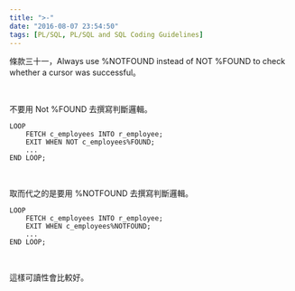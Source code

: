 ```yaml
---
title: ">-"
date: "2016-08-07 23:54:50"
tags: [PL/SQL, PL/SQL and SQL Coding Guidelines]
---
```



條款三十一，Always use %NOTFOUND instead of NOT %FOUND to check whether a cursor was successful。  

<!-- More -->

<br/>


不要用 Not %FOUND 去撰寫判斷邏輯。  
```psql
LOOP 
    FETCH c_employees INTO r_employee; 
    EXIT WHEN NOT c_employees%FOUND; 
    ... 
END LOOP;
```

<br/>


取而代之的是要用 %NOTFOUND 去撰寫判斷邏輯。  
```psql
LOOP 
    FETCH c_employees INTO r_employee; 
    EXIT WHEN c_employees%NOTFOUND; 
    ... 
END LOOP;
```

<br/>


這樣可讀性會比較好。  

